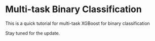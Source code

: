 Multi-task Binary Classification	
=====================	
This is a quick tutorial for multi-task XGBoost for binary classification 	

Stay tuned for the update.
